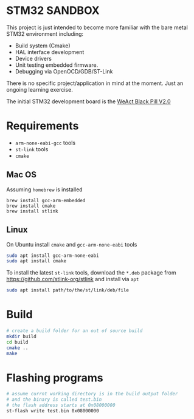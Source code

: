 # STM32 SANDBOX

This project is just intended to become more familiar with the
bare metal STM32 environment including:

* Build system (Cmake)
* HAL interface development
* Device drivers
* Unit testing embedded firmware.
* Debugging via OpenOCD/GDB/ST-Link

There is no specific project/application in mind at the moment. Just an ongoing learning exercise.

The initial STM32 development board is the [WeAct Black Pill V2.0](https://stm32-base.org/boards/STM32F411CEU6-WeAct-Black-Pill-V2.0.html)

# Requirements

* `arm-none-eabi-gcc` tools
* `st-link` tools
* `cmake`

## Mac OS

Assuming `homebrew` is installed

```
brew install gcc-arm-embedded
brew install cmake
brew install stlink
```

## Linux 

On Ubuntu install `cmake` and `gcc-arm-none-eabi` tools

```sh
sudo apt install gcc-arm-none-eabi
sudo apt install cmake
```

To install the latest `st-link` tools, download the `*.deb` package from https://github.com/stlink-org/stlink and install via `apt`

```sh
sudo apt install path/to/the/st/link/deb/file
```

# Build

```sh
# create a build folder for an out of source build
mkdir build 
cd build
cmake ..
make
```

# Flashing programs

```sh
# assume currnt working directory is in the build output folder
# and the binary is called test.bin
# the flash address starts at 0x08000000
st-flash write test.bin 0x08000000
```